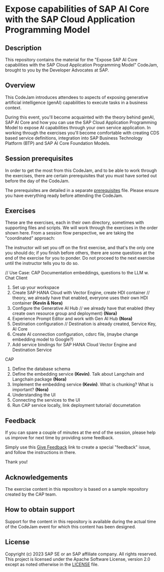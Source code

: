 # Expose capabilities of SAP AI Core with the SAP Cloud Application Programming Model

## Description

This repository contains the material for the "Expose SAP AI Core capabilities with the SAP Cloud Application Programming Model" CodeJam, brought to you by the Developer Advocates at SAP.

## Overview

This CodeJam introduces attendees to aspects of exposing generative artificial intelligence (genAI) capabilities to execute tasks in a business context.

During this event, you'll become acquainted with the theory behind genAI, SAP AI Core and how you can use the SAP Cloud Application Programming Model to expose AI capabilities through your own service application.
In working through the exercises you'll become comfortable with creating CDS based service definitions, integration into SAP Business Technology Platform (BTP) and SAP AI Core Foundation Models.

## Session prerequisites

In order to get the most from this CodeJam, and to be able to work through the exercises, there are certain prerequisites that you must have sorted out before the day of the CodeJam.

The prerequisites are detailed in a separate [prerequisites](prerequisites.md) file. Please ensure you have everything ready before attending the CodeJam.

## Exercises

These are the exercises, each in their own directory, sometimes with supporting files and scripts. We will work through the exercises in the order shown here. From a session flow perspective, we are taking the "coordinated" approach:

The instructor will set you off on the first exercise, and that's the only one you should do; if you finish before others, there are some questions at the end of the exercise for you to ponder. Do not proceed to the next exercise until the instructor tells you to do so.

// Use Case: CAP Documentation embeddings, questions to the LLM w. Chat Client
1. Set up your workspace
1. Create SAP HANA Cloud with Vector Engine, create HDI container // theory, we already have that enabled, everyone uses their own HDI container **(Kevin & Nora)**
1. Configure the Generative AI Hub // we already have that enabled (they create own resource group and deployment) **(Nora)**
1. Experience Prompt Editor and work with Gen AI Hub **(Nora)**
1. Destination configuration // Destination is already created, Service Key, AI Core
1. Create AI connection configuration, cdsrc file, (maybe change embedding model to Google?)
1. Add service bindings for SAP HANA Cloud Vector Engine and Destination Service

CAP
1. Define the database schema
1. Define the embedding service **(Kevin)**. Talk about Langchain and Langchain package **(Nora)**
1. Implement the embedding service **(Kevin)**. What is chunking? What is important?  **(Nora)**
1. Understanding the UI
1. Connecting the services to the UI
1. Run CAP service locally, link deployment tutorial/ documetation

## Feedback

If you can spare a couple of minutes at the end of the session, please help us improve for next time by providing some feedback.

Simply use this [Give Feedback](https://github.com/SAP-samples/codejam-cap-llm/issues/new?assignees=&labels=feedback&template=session-feedback-template.md&title=Session%20Feedback) link to create a special "feedback" issue, and follow the instructions in there.

Thank you!

## Acknowledgements

The exercise content in this repository is based on a sample repository created by the CAP team.

## How to obtain support

Support for the content in this repository is available during the actual time of the CodeJam event for which this content has been designed.

## License

Copyright (c) 2023 SAP SE or an SAP affiliate company. All rights reserved. This project is licensed under the Apache Software License, version 2.0 except as noted otherwise in the [LICENSE](LICENSE) file.

